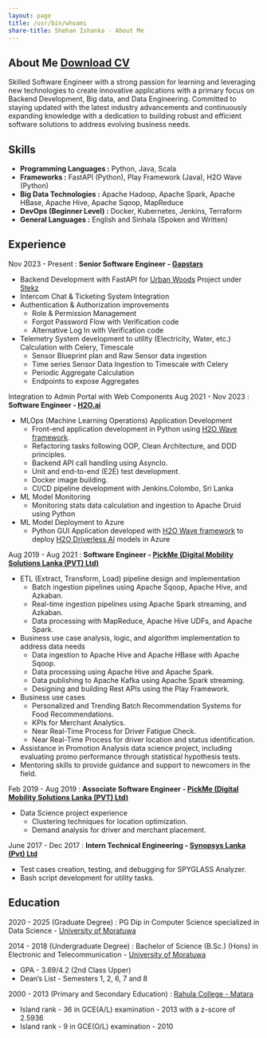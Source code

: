 ```yaml
---
layout: page
title: /usr/bin/whoami
share-title: Shehan Ishanka - About Me
---
```


## About Me [Download CV](assets/cv.pdf)

Skilled Software Engineer with a strong passion for learning and leveraging new technologies to create innovative applications with a primary focus on Backend Development, Big data, and Data Engineering. 
Committed to staying updated with the latest industry advancements and continuously expanding knowledge with a dedication to building robust and efficient software solutions to address evolving business needs.

<span class="fa fa-cogs about-icon"></span> Skills
----------

- **Programming Languages :** Python, Java, Scala
- **Frameworks :** FastAPI (Python), Play Framework (Java), H2O Wave (Python)
- **Big Data Technologies :** Apache Hadoop, Apache Spark, Apache HBase, Apache Hive, Apache Sqoop, MapReduce
- **DevOps (Beginner Level) :** Docker, Kubernetes, Jenkins, Terraform
- **General Languages :** English and Sinhala (Spoken and Written)

<span class="fa fa-briefcase about-icon"></span> Experience
----------
Nov 2023 - Present
:   **Senior Software Engineer - [Gapstars](https://gapstars.net)**

- Backend Development with FastAPI for [Urban Woods](https://www.theurbanwoods.com) Project
  under [Stekz](https://stekz.com)
- Intercom Chat & Ticketing System Integration
- Authentication & Authorization improvements
    - Role & Permission Management
    - Forgot Password Flow with Verification code
    - Alternative Log In with Verification code
- Telemetry System development to utility (Electricity, Water, etc.) Calculation with Celery, Timescale
    - Sensor Blueprint plan and Raw Sensor data ingestion
    - Time series Sensor Data Ingestion to Timescale with Celery
    - Periodic Aggregate Calculation
    - Endpoints to expose Aggregates

Integration to Admin Portal with Web Components
Aug 2021 - Nov 2023
:   **Software Engineer - [H2O.ai](https://h2o.ai)**

- MLOps (Machine Learning Operations) Application Development
    - Front-end application development in Python using [H2O Wave framework](https://wave.h2o.ai).
    - Refactoring tasks following OOP, Clean Architecture, and DDD principles.
    - Backend API call handling using AsyncIo.
    - Unit and end-to-end (E2E) test development.
    - Docker image building.
    - CI/CD pipeline development with Jenkins.Colombo, Sri Lanka
- ML Model Monitoring
    - Monitoring stats data calculation and ingestion to Apache Druid using Python
- ML Model Deployment to Azure
    - Python GUI Application developed with [H2O Wave framework](https://wave.h2o.ai) to
      deploy [H2O Driverless AI](https://h2o.ai/platform/ai-cloud/make/h2o-driverless-ai) models in
      Azure

Aug 2019 - Aug 2021
:   **Software Engineer - [PickMe (Digital Mobility Solutions Lanka (PVT) Ltd)](https://pickme.lk)**

- ETL (Extract, Transform, Load) pipeline design and implementation
    - Batch ingestion pipelines using Apache Sqoop, Apache Hive, and Azkaban.
    - Real-time ingestion pipelines using Apache Spark streaming, and Azkaban.
    - Data processing with MapReduce, Apache Hive UDFs, and Apache Spark.
- Business use case analysis, logic, and algorithm implementation to address data needs
    - Data ingestion to Apache Hive and Apache HBase with Apache Sqoop.
    - Data processing using Apache Hive and Apache Spark.
    - Data publishing to Apache Kafka using Apache Spark streaming.
    - Designing and building Rest APIs using the Play Framework.
- Business use cases
    - Personalized and Trending Batch Recommendation Systems for Food Recommendations.
    - KPIs for Merchant Analytics.
    - Near Real-Time Process for Driver Fatigue Check.
    - Near Real-Time Process for driver location and status identification.
- Assistance in Promotion Analysis data science project, including evaluating promo performance through statistical
  hypothesis
  tests.
- Mentoring skills to provide guidance and support to newcomers in the field.

Feb 2019 - Aug 2019
:   **Associate Software Engineer - [PickMe (Digital Mobility Solutions Lanka (PVT) Ltd)](https://pickme.lk)**

- Data Science project experience
    - Clustering techniques for location optimization.
    - Demand analysis for driver and merchant placement.

June 2017 - Dec 2017
:   **Intern Technical Engineering - [Synopsys Lanka (Pvt) Ltd](https://www.synopsys.com)**

- Test cases creation, testing, and debugging for SPYGLASS Analyzer.
- Bash script development for utility tasks.

<span class="fa fa-graduation-cap about-icon"></span> Education
---------

2020 - 2025 (Graduate Degree)
:   PG Dip in Computer Science specialized in Data Science - [University of Moratuwa](https://uom.lk)

2014 - 2018 (Undergraduate Degree)
:   Bachelor of Science (B.Sc.) (Hons) in Electronic and Telecommunication - [University of Moratuwa](https://uom.lk)

- GPA - 3.69/4.2 (2nd Class Upper)
- Dean’s List - Semesters 1, 2, 6, 7 and 8

      
2000 - 2013 (Primary and Secondary Education)
:   [Rahula College - Matara](https://rahulacollege.lk)

- Island rank - 36 in GCE(A/L) examination - 2013 with a z-score of 2.5936
- Island rank - 9 in GCE(O/L) examination - 2010
